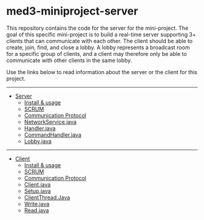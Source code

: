 # med3-miniproject-server

This repository contains the code for the server for the mini-project. The goal of this specific mini-project is to build a real-time server supporting 3+ clients that can communicate with each other. The client should be able to create, join, find, and close a lobby. A lobby represents a broadcast room for a specific group of clients, and a client may therefore only be able to communicate with other clients in the same lobby. <br/>

Use the links below to read information about the server or the client for this project.

---

- [Server](https://github.com/niiicolai/med3-miniproject-server/wiki)
  - [Install & usage](https://github.com/niiicolai/med3-miniproject-server/wiki/Install-&-usage)
  - [SCRUM](https://github.com/niiicolai/med3-miniproject-server/wiki/SCRUM)
  - [Communication Protocol](https://github.com/niiicolai/med3-miniproject-server/wiki/Communication-Protocol)
  - [NetworkService.java](https://github.com/niiicolai/med3-miniproject-server/wiki/NetworkService.java)
  - [Handler.java](https://github.com/niiicolai/med3-miniproject-server/wiki/Handler.java)
  - [CommandHandler.java](https://github.com/niiicolai/med3-miniproject-server/wiki/CommandHandler.java)
  - [Lobby.java](https://github.com/niiicolai/med3-miniproject-server/wiki/Lobby.java)

---

- [Client](https://github.com/niiicolai/med3-miniproject-client/wiki)
  - [Install & usage](https://github.com/niiicolai/med3-miniproject-client/wiki/Install-&-usage)
  - [SCRUM](https://github.com/niiicolai/med3-miniproject-client/wiki/SCRUM)
  - [Communication Protocol](https://github.com/niiicolai/med3-miniproject-client/wiki/Communication-Protocol)
  - [Client.java](https://github.com/niiicolai/med3-miniproject-client/wiki/Client.java) <br/>
  - [Setup.java](https://github.com/niiicolai/med3-miniproject-client/wiki/Setup.java) <br/>
  - [ClientThread.Java](https://github.com/niiicolai/med3-miniproject-client/wiki/ClientThread.Java)
  - [Write.java](https://github.com/niiicolai/med3-miniproject-client/wiki/Write.java)
  - [Read.java](https://github.com/niiicolai/med3-miniproject-client/wiki/Write.java)

